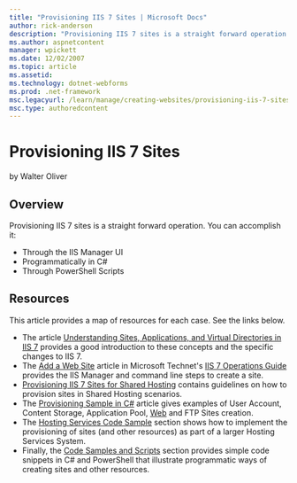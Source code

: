```yaml
---
title: "Provisioning IIS 7 Sites | Microsoft Docs"
author: rick-anderson
description: "Provisioning IIS 7 sites is a straight forward operation. You can accomplish it: Through the IIS Manager UI Programmatically in C# Through PowerShell Scripts..."
ms.author: aspnetcontent
manager: wpickett
ms.date: 12/02/2007
ms.topic: article
ms.assetid: 
ms.technology: dotnet-webforms
ms.prod: .net-framework
msc.legacyurl: /learn/manage/creating-websites/provisioning-iis-7-sites
msc.type: authoredcontent
---
```

Provisioning IIS 7 Sites
====================
by Walter Oliver

## Overview

Provisioning IIS 7 sites is a straight forward operation. You can accomplish it:

- Through the IIS Manager UI
- Programmatically in C#
- Through PowerShell Scripts

## Resources

This article provides a map of resources for each case. See the links below.

- The article [Understanding Sites, Applications, and Virtual Directories in IIS 7](../../get-started/planning-your-iis-architecture/understanding-sites-applications-and-virtual-directories-on-iis.md "Understanding Sites, Apps, VDir's in IIS 7.0") provides a good introduction to these concepts and the specific changes to IIS 7.
- The [Add a Web Site](http://technet2.microsoft.com/windowsserver2008/en/library/f6c26eb7-ad7e-4fe2-9239-9f5aa4ff44ce1033.mspx?mfr=true "Add a Web Site") article in Microsoft Technet's [IIS 7 Operations Guide](http://technet2.microsoft.com/windowsserver2008/en/library/f6c26eb7-ad7e-4fe2-9239-9f5aa4ff44ce1033.mspx?mfr=true "II7.0 Operations Guide") provides the IIS Manager and command line steps to create a site.
- [Provisioning IIS 7 Sites for Shared Hosting](provisioning-iis-7-sites-for-shared-hosting.md) contains guidelines on how to provision sites in Shared Hosting scenarios.
- The [Provisioning Sample in C#](../provisioning-and-managing-iis/provisioning-sample-in-c.md) article gives examples of User Account, Content Storage, Application Pool, [Web](../provisioning-and-managing-iis/provisioning-sample-in-c.md#CreateWebsite) and FTP Sites creation.
- The [Hosting Services Code Sample](../provisioning-and-managing-iis.md) section shows how to implement the provisioning of sites (and other resources) as part of a larger Hosting Services System.
- Finally, the [Code Samples and Scripts](../provisioning-and-managing-iis.md) section provides simple code snippets in C# and PowerShell that illustrate programmatic ways of creating sites and other resources.